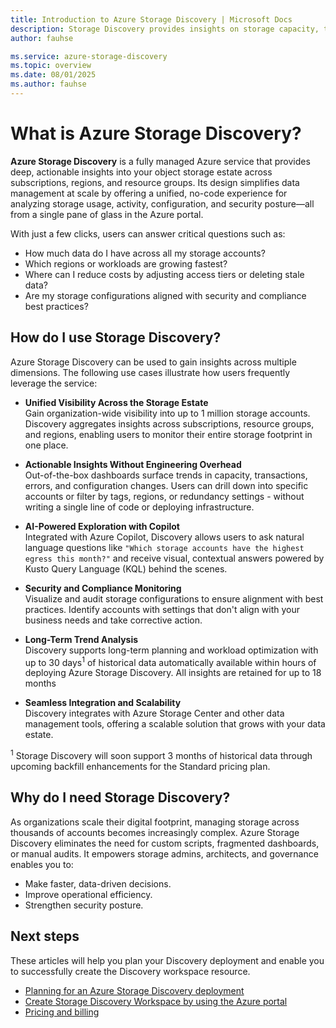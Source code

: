 ```yaml
---
title: Introduction to Azure Storage Discovery | Microsoft Docs
description: Storage Discovery provides insights on storage capacity, transactions, and configurations - providing visibility into their storage estate at entire organization level and aiding business decisions.
author: fauhse

ms.service: azure-storage-discovery
ms.topic: overview
ms.date: 08/01/2025
ms.author: fauhse
---
```


# What is Azure Storage Discovery?

**Azure Storage Discovery** is a fully managed Azure service that provides deep, actionable insights into your object storage estate across subscriptions, regions, and resource groups. Its design simplifies data management at scale by offering a unified, no-code experience for analyzing storage usage, activity, configuration, and security posture—all from a single pane of glass in the Azure portal.

With just a few clicks, users can answer critical questions such as:
- How much data do I have across all my storage accounts?
- Which regions or workloads are growing fastest?
- Where can I reduce costs by adjusting access tiers or deleting stale data?
- Are my storage configurations aligned with security and compliance best practices?

## How do I use Storage Discovery?
Azure Storage Discovery can be used to gain insights across multiple dimensions. The following use cases illustrate how users frequently leverage the service:

- **Unified Visibility Across the Storage Estate**<br/>
Gain organization-wide visibility into up to 1 million storage accounts. Discovery aggregates insights across subscriptions, resource groups, and regions, enabling users to monitor their entire storage footprint in one place.

- **Actionable Insights Without Engineering Overhead**<br/>
Out-of-the-box dashboards surface trends in capacity, transactions, errors, and configuration changes. Users can drill down into specific accounts or filter by tags, regions, or redundancy settings - without writing a single line of code or deploying infrastructure.

- **AI-Powered Exploration with Copilot**<br/>
Integrated with Azure Copilot, Discovery allows users to ask natural language questions like `"Which storage accounts have the highest egress this month?"` and receive visual, contextual answers powered by Kusto Query Language (KQL) behind the scenes.

- **Security and Compliance Monitoring**<br/>
Visualize and audit storage configurations to ensure alignment with best practices. Identify accounts with settings that don't align with your business needs and take corrective action.

- **Long-Term Trend Analysis**<br/>
Discovery supports long-term planning and workload optimization with up to 30 days<sup>1</sup> of historical data automatically available within hours of deploying Azure Storage Discovery. All insights are retained for up to 18 months

- **Seamless Integration and Scalability**<br/>
Discovery integrates with Azure Storage Center and other data management tools, offering a scalable solution that grows with your data estate.

<sup>1</sup> Storage Discovery will soon support 3 months of historical data through upcoming backfill enhancements for the Standard pricing plan.

## Why do I need Storage Discovery?

As organizations scale their digital footprint, managing storage across thousands of accounts becomes increasingly complex. Azure Storage Discovery eliminates the need for custom scripts, fragmented dashboards, or manual audits. It empowers storage admins, architects, and governance enables you to:

- Make faster, data-driven decisions.
- Improve operational efficiency.
- Strengthen security posture.

## Next steps

These articles will help you plan your Discovery deployment and enable you to successfully create the Discovery workspace resource.

- [Planning for an Azure Storage Discovery deployment](deployment-planning.md)
- [Create Storage Discovery Workspace by using the Azure portal](create-workspace.md)
- [Pricing and billing](pricing.md)